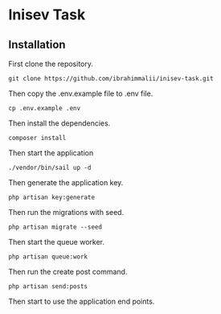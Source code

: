 # Inisev Task

## Installation

First clone the repository.

```
git clone https://github.com/ibrahimmalii/inisev-task.git
```

Then copy the .env.example file to .env file.

```
cp .env.example .env
```

Then install the dependencies.

```
composer install
```

Then start the application

```
./vendor/bin/sail up -d 
```

Then generate the application key.

```
php artisan key:generate
```

Then run the migrations with seed.

```
php artisan migrate --seed
```

Then start the queue worker.

```
php artisan queue:work
```

Then run the create post command.

```
php artisan send:posts
```

Then start to use the application end points.
